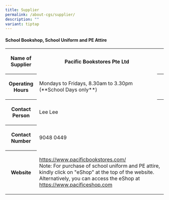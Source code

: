 ```yaml
---
title: Supplier
permalink: /about-cgs/supplier/
description: ""
variant: tiptap
---
```

<h4>School Bookshop, School Uniform and PE Attire</h4>
<table style="minWidth: 75px">
<colgroup>
<col>
<col>
<col>
</colgroup>
<tbody>
<tr>
<th rowspan="1" colspan="1">
<p>Name of Supplier</p>
</th>
<th rowspan="1" colspan="1">
<p>Pacific Bookstores Pte Ltd</p>
</th>
<th rowspan="1" colspan="1">
<p></p>
</th>
</tr>
<tr>
<th rowspan="1" colspan="1">
<p>Operating Hours</p>
</th>
<td rowspan="1" colspan="1">
<p>Mondays to Fridays, 8.30am to 3.30pm
<br>(**School Days only**)</p>
</td>
<th rowspan="1" colspan="1">
<p></p>
</th>
</tr>
<tr>
<th rowspan="1" colspan="1">
<p>Contact Person</p>
</th>
<td rowspan="1" colspan="1">
<p>Lee Lee</p>
</td>
<th rowspan="1" colspan="1">
<p></p>
</th>
</tr>
<tr>
<th rowspan="1" colspan="1">
<p>Contact Number</p>
</th>
<td rowspan="1" colspan="2">
<p>9048 0449</p>
</td>
</tr>
<tr>
<th rowspan="1" colspan="1">
<p>Website</p>
</th>
<td rowspan="1" colspan="2">
<p><a href="https://www.pacificbookstores.com/" rel="noopener noreferrer nofollow" target="_blank">https://www.pacificbookstores.com/</a>
<br>Note: For purchase of school uniform and PE attire, kindly click on "eShop"
at the top of the website. Alternatively, you can access the eShop at&nbsp;
<a href="https://www.pacificeshop.com/" rel="noopener noreferrer nofollow" target="_blank"><u>https://www.pacificeshop.com</u>
</a>
</p>
</td>
</tr>
</tbody>
</table>
<p></p>